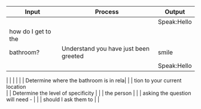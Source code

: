 
|Input              |Process                                 |Output                                               |
|-------------------|----------------------------------------|-----------------------------------------------------|
|                   |                                        | Speak:Hello                                         |
|how do I get to the|
 bathroom?          |Understand you have just been greeted   |smile                                         |
|                   |                                        | Speak:Hello                                         |
                                                                           
                                                                                      
|                   |                                        |                              |
|                   | Determine where the bathroom is in rela|                              |
|                      tion to your current location        
|                   | Determine the level of specificity     |
|                   | the person                             |
|                   | asking the question will need -        |
|                   | should I ask them to                   |           | 

 







